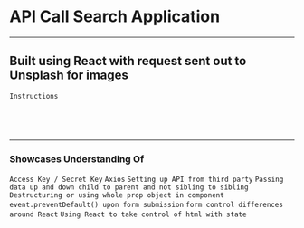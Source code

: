 # API Call Search Application

---
## Built using React with request sent out to Unsplash for images
` Instructions `

`  `

`  `

---
### Showcases Understanding Of
` Access Key / Secret Key `
` Axios `
` Setting up API from third party `
` Passing data up and down child to parent and not sibling to sibling `
` Destructuring or using whole prop object in component `
` event.preventDefault() upon form submission `
` form control differences around React `
` Using React to take control of html with state `
`  `
`  `
